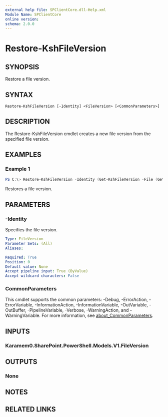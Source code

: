 ```yaml
---
external help file: SPClientCore.dll-Help.xml
Module Name: SPClientCore
online version:
schema: 2.0.0
---
```


# Restore-KshFileVersion

## SYNOPSIS
Restore a file version.

## SYNTAX

```
Restore-KshFileVersion [-Identity] <FileVersion> [<CommonParameters>]
```

## DESCRIPTION
The Restore-KshFileVersion cmdlet creates a new file version from the specified file version.

## EXAMPLES

### Example 1
```powershell
PS C:\> Restore-KshFileVersion -Identity (Get-KshFileVersion -File (Get-KshFile -FileUrl '/sites/japan/hr/Shared%20Documents/README.txt') -FileVersionId 1)
```

Restores a file version.

## PARAMETERS

### -Identity
Specifies the file version.

```yaml
Type: FileVersion
Parameter Sets: (All)
Aliases:

Required: True
Position: 0
Default value: None
Accept pipeline input: True (ByValue)
Accept wildcard characters: False
```

### CommonParameters
This cmdlet supports the common parameters: -Debug, -ErrorAction, -ErrorVariable, -InformationAction, -InformationVariable, -OutVariable, -OutBuffer, -PipelineVariable, -Verbose, -WarningAction, and -WarningVariable. For more information, see [about_CommonParameters](http://go.microsoft.com/fwlink/?LinkID=113216).

## INPUTS

### Karamem0.SharePoint.PowerShell.Models.V1.FileVersion

## OUTPUTS

### None

## NOTES

## RELATED LINKS

